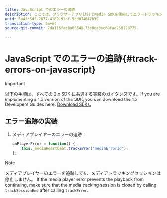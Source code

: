 ```yaml
---
title: JavaScript でのエラーの追跡
description: ここでは、ブラウザーアプリ(JS)でMedia SDKを使用してエラートラッキングを実装する方法について説明します。
uuid: 5a4fc5df-2677-4189-92af-5cd074847b39
translation-type: tm+mt
source-git-commit: 7da115fae0a05548173e8ca3ec68fae250128775

---
```



# JavaScript でのエラーの追跡{#track-errors-on-javascript}

>[!IMPORTANT]
>
>以下の手順は、すべての 2.x SDK に共通する実装のガイダンスです。If you are implementing a 1.x version of the SDK, you can download the 1.x Developers Guides here: [Download SDKs.](/help/sdk-implement/download-sdks.md)

## エラー追跡の実装

1. メディアプレイヤーのエラーの追跡：

   ```js
   onPlayerError = function() { 
       this._mediaHeartbeat.trackError("mediaErrorId"); 
   };
   ```

>[!NOTE]
>
>メディアプレイヤーのエラーを追跡しても、メディアトラッキングセッションは停止しません。 If the media player error prevents the playback from continuing, make sure that the media tracking session is closed by calling `trackSessionEnd` after calling `trackError`.

